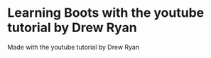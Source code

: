 # Learning Boots with the youtube tutorial by Drew Ryan

Made with the youtube tutorial by Drew Ryan
